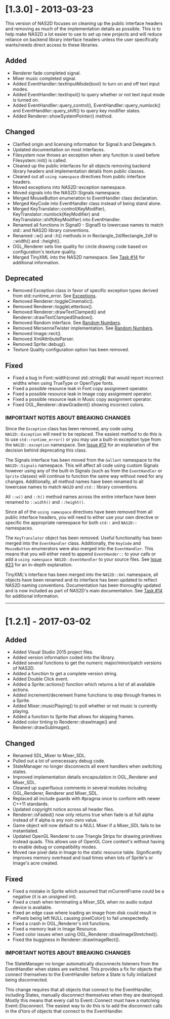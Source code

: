 # [1.3.0] - 2013-03-23

This version of NAS2D focuses on cleaning up the public interface headers and removing as much of the implementation details as possible. This is to help make NAS2D a lot easier to use to set up new projects and will reduce reliance on backend library interface headers unless the user specifically wants/needs direct access to these libraries.

## Added
- Renderer fade completed signal.
- Mixer music completed signal.
- Added EventHandler::textInputMode(bool) to turn on and off text input modes.
- Added EventHandler::textInput() to query whether or not text input mode is turned on.
- Added EventHandller::query_control(), EventHandller::query_numlock() and EventHandller::query_shift() to query key modifier states.
- Added Renderer::showSystemPointer() method.

## Changed

- Clarified origin and licensing information for Signal.h and Delegate.h.
- Updated documentation on most interfaces.
- Filesystem now throws an exception when any function is used before Filesystem::init() is called.
- Cleaned up the public interfaces for all objects removing backend library headers and implementation details from public classes.
- Cleaned out all `using namespace` directives from public interface headers.
- Moved exceptions into NAS2D::exception namespace.
- Moved signals into the NAS2D::Signals namespace.
- Merged MouseButton enumeration to EventHandler class declaration.
- Merged KeyCode into EventHandler class instead of being stand alone.
- Merged KeyTranslator::control(KeyModifier), KeyTranslator::numlock(KeyModifier) and KeyTranslator::shift(KeyModifier) into EventHandler.
- Renamed all functions in Signal0 - Signal5 to lowercase names to match std:: and NAS2D library conventions.
- Renamed ::w() and ::h() methods in in Rectangle_2d/Rectangle_2df to ::width() and ::height().
- OGL_Renderer sets line quality for circle drawing code based on configuration's texture quality.
- Merged TinyXML into the NAS2D namespace. See [Task #14](https://github.com/lairworks/nas2d-core/issues/14) for additional information.

## Deprecated

- Removed Exception class in favor of specific exception types derived from std::runtime_error. See [Exceptions](https://github.com/lairworks/nas2d-core/wiki/Exceptions-&-Exception-Handling-in-NAS2D).
- Removed Renderer::toggleCinematic().
- Removed Renderer::toggleLetterbox().
- Removed Renderer::drawTextClamped() and Renderer::drawTextClampedShadow().
- Removed Random interface. See [Random Numbers](https://github.com/lairworks/nas2d-core/wiki/Random-Numbers).
- Removed MersenneTwister implementation. See [Random Numbers](https://github.com/lairworks/nas2d-core/wiki/Random-Numbers).
- Removed Image::rect().
- Removed XmlAttributeParser.
- Removed Sprite::debug().
- Texture Quality configuration option has been removed.

## Fixed

- Fixed a bug in Font::width(const std::string&) that would report incorrect widths when using TrueType or OpenType fonts.
- Fixed a possible resource leak in Font copy assignment operator.
- Fixed a possible resource leak in Image copy assignment operator.
- Fixed a possible resource leak in Music copy assignment operator.
- Fixed OGL_Renderer::drawGradient() showing incorrect colors.


### IMPORTANT NOTES ABOUT BREAKING CHANGES

Since the `Exception` class has been removed, any code using `NAS2D::Exception` will need to be replaced. The easiest method to do this is to use `std::runtime_error()` or you may use a built-in exception type from the `NAS2D::exception` namespace. See [Issue #13](https://github.com/lairworks/nas2d-core/issues/13) for an explanation of the decision behind deprecating this class.

The Signals interface has been moved from the `Gallant` namespace to the `NAS2D::Signals` namespace. This will affect all code using custom Signals however using any of the built-in Signals (such as from the `EventHandler` or `Sprite` classes) will continue to function the same way without need for any changes. Additionally, all method names have been renamed to all lowercase names to match `NAS2D` and `std::` library conventions.

All `::w()` and `::h()` method names across the entire interface have been renamed to `::width()` and `::height()`.

Since all of the `using namespace` directives have been removed from all public interface headers, you will need to either use your own directive or specific the appropriate namespace for both `std::` and `NAS2D::` namespaces.

The `KeyTranslator` object has been removed. Useful functionality has been merged into the `EventHandler` class. Additionally, the `KeyCode` and `MouseButton` enumerators were also merged into the `EventHandler`. This means that you will either need to append `EventHander::` to your calls or add a `using namespace NAS2D::EventHandler` to your source files. See [Issue #23](https://github.com/lairworks/nas2d-core/issues/23) for an in-depth explanation.

TinyXML's interface has been merged into the `NAS2D::Xml` namespace, all objects have been renamed and its interface has been updated to reflect NAS2D naming conventions. Documentation has been thoroughly updated and is now included as part of NAS2D's main documentation. See [Task #14](https://github.com/lairworks/nas2d-core/issues/14) for additional information.

---

# [1.2.1] - 2017-03-02

## Added

- Added Visual Studio 2015 project files.
- Added version information coded into the library.
- Added several functions to get the numeric major/minor/patch versions of NAS2D.
- Added a function to get a complete version string.
- Added Double Click event.
- Added a Sprite::actions() function which returns a list of all available actions.
- Added increment/decrement frame functions to step through frames in a Sprite.
- Added Mixer::musicPlaying() to poll whether or not music is currently playing.
- Added a function to Sprite that allows for skipping frames.
- Added color tinting to Renderer::drawImage() and Renderer::drawSubImage().

## Changed

- Renamed SDL_Mixer to Mixer_SDL.
- Pulled out a lot of unnecessary debug code.
- StateManager no longer disconnects all event handlers when switching states.
- Improved implementation details encapsulation in OGL_Renderer and Mixer_SDL.
- Cleaned up superfluous comments in several modules including OGL_Renderer, Renderer and Mixer_SDL.
- Replaced all include guards with #pragma once to conform with newer C++11 standards.
- Updated copyright notice across all header files.
- Renderer::isFaded() now only returns true when fade is at full alpha instead of if alpha is any non-zero value.
- Game object will now default to a NULL Mixer if a Mixer_SDL fails to be instantiated.
- Updated OpenGL Renderer to use Triangle Strips for drawing primitives instead quads. This allows use of OpenGL Core context's without having to enable debug or compatibility modes.
- Moved raw pixel data in Image to the static resource table. Significantly improves memory overhead and load times when lots of Sprite's or Image's acre created.

## Fixed

- Fixed a mistake in Sprite which assumed that mCurrentFrame could be a negative (it is an unsigned int).
- Fixed a crash when terminating a Mixer_SDL when no audio output device is available.
- Fixed an edge case where loading an image from disk could result in mPixels being left NULL causing pixelColor() to fail unexpectedly.
- Fixed a crash in OGL_Renderer's init functions.
- Fixed a memory leak in Image Resource.
- Fixed color issues when using OGL_Renderer::drawImageStretched().
- Fixed the bugginess in Renderer::drawImageRect().

### IMPORTANT NOTES ABOUT BREAKING CHANGES

The StateManager no longer automatically disconnects listeners from the EventHandler when states are switched. This provides a fix for objects that connect themselves to the EventHandler before a State is fully initialized being disconnected.

This change requires that all objects that connect to the EventHandler, including States, manually disconnect themselves when they are destroyed. Mostly this means that every call to Event::Connect must have a matching Event::Disconnect. The easiest way to do this is to add the disconnect calls in the d'tors of objects that connect to the EventHandler.
